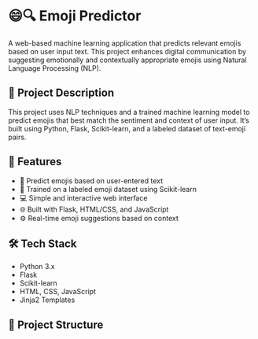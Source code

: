 # 😄🔍 Emoji Predictor

A web-based machine learning application that predicts relevant emojis based on user input text. This project enhances digital communication by suggesting emotionally and contextually appropriate emojis using Natural Language Processing (NLP).

## 📌 Project Description

This project uses NLP techniques and a trained machine learning model to predict emojis that best match the sentiment and context of user input. It’s built using Python, Flask, Scikit-learn, and a labeled dataset of text-emoji pairs.

## 🚀 Features

- 🔮 Predict emojis based on user-entered text
- 🧠 Trained on a labeled emoji dataset using Scikit-learn
- 💻 Simple and interactive web interface
- 🌐 Built with Flask, HTML/CSS, and JavaScript
- ⚙️ Real-time emoji suggestions based on context

## 🛠️ Tech Stack

- Python 3.x
- Flask
- Scikit-learn
- HTML, CSS, JavaScript
- Jinja2 Templates

## 📁 Project Structure

